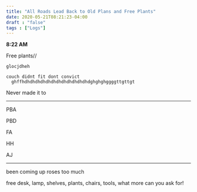 ```yaml
---
title: "All Roads Lead Back to Old Plans and Free Plants"
date: 2020-05-21T08:21:23-04:00
draft : "false"
tags : ["Logs"]
---
```


<!--more-->

**8:22 AM**

Free plants//

```
glocjdheh

couch didnt fit dont convict
  ghffhdhdhdhdhdhdhdhdhdhdhdhdhdghghghggggttgttgt
```

Never made it to

---

PBA

PBD

FA

HH

AJ

----

been coming up roses too much

free desk, lamp, shelves, plants, chairs, tools, what more can you ask for!




<!--

| Dailies        | Questions           | Answers  |
| ------------- |:-------------:| -----:|
| Read()      | *What did you read?* | X |
| Write()      | *What did you write?*      |   X |
| Create() | *What did you make?*      |    X |
| Exercise() | *Dance workout (or otherwise?)*      |    X |
| Audio() | *You recorded what:*      |    X |
| Video() | *You filmed what:*      |    X |
| Finish() | *You bounced what track:*      |    X |
| Live() | *You sang what live:*      |    X |
| Finish2() | *You made what visuals*      |    X |
| Phone() | *You called who:*      |    X |
| Share() | *Uploaded what to archive:*      |    X |
| PBD() | *You did what for PBD?*      |    X |
| Web() | *You did what to POLIW.AT?*      |    X |
| Love&Legacy() | *You did what for friends/fam?*      |    X |
| God() | *You're grateful for what?*      |    X |
<sub>v1.0</sub>

 -->
